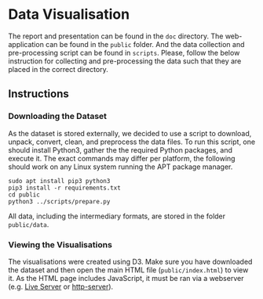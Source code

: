 # Data Visualisation

The report and presentation can be found in the `doc` directory. The web-application can be found in the `public` folder. And the data collection and pre-processing script can be found in `scripts`. Please, follow the below instruction for collecting and pre-processing the data such that they are placed in the correct directory.

## Instructions

### Downloading the Dataset

As the dataset is stored externally, we decided to use a script to download, unpack, convert, clean, and preprocess the data files. To run this script, one should install Python3, gather the the required Python packages, and execute it. The exact commands may differ per platform, the following should work on any Linux system running the APT package manager.

```
sudo apt install pip3 python3
pip3 install -r requirements.txt
cd public
python3 ../scripts/prepare.py
```

All data, including the intermediary formats, are stored in the folder `public/data`.

### Viewing the Visualisations

The visualisations were created using D3. Make sure you have downloaded the dataset and then open the main HTML file (`public/index.html`) to view it. As the HTML page includes JavaScript, it must be ran via a webserver (e.g. [Live Server](https://marketplace.visualstudio.com/items?itemName=ritwickdey.LiveServer) or [http-server](https://www.npmjs.com/package/http-server)).
